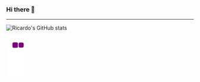 ### Hi there 👋

<!--
**RSalcido2019/RSalcido2019** is a ✨ _special_ ✨ repository because its `README.md` (this file) appears on your GitHub profile.

Here are some ideas to get you started:

- 🔭 I’m currently working on ...
- 🌱 I’m currently learning ...
- 👯 I’m looking to collaborate on ...
- 🤔 I’m looking for help with ...
- 💬 Ask me about ...
- 📫 How to reach me: ...
- 😄 Pronouns: ...
- ⚡ Fun fact: ...
-->


---


![Ricardo's GitHub stats](https://github-readme-stats.vercel.app/api?username=rsalcido2019&show_icons=true&theme=github_dark&count_private=true)

![snake gif](https://github.com/RSALCIDO2019/RSALCIDO2019/blob/output/github-contribution-grid-snake.gif)
